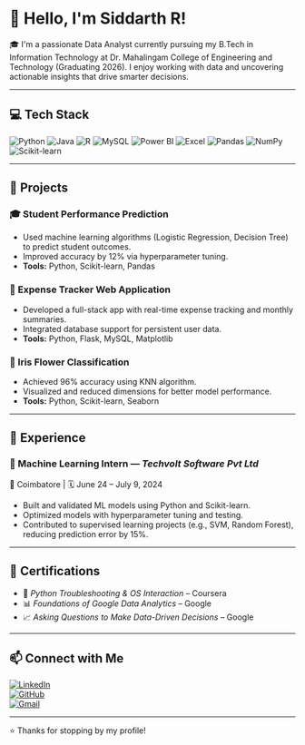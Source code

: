 # 👋 Hello, I'm Siddarth R!

🎓 I'm a passionate Data Analyst currently pursuing my B.Tech in Information Technology at Dr. Mahalingam College of Engineering and Technology (Graduating 2026). I enjoy working with data and uncovering actionable insights that drive smarter decisions.

---

## 💻 Tech Stack

![Python](https://img.shields.io/badge/-Python-3776AB?logo=python&logoColor=white)
![Java](https://img.shields.io/badge/-Java-007396?logo=java&logoColor=white)
![R](https://img.shields.io/badge/-R-276DC3?logo=r&logoColor=white)
![MySQL](https://img.shields.io/badge/-MySQL-4479A1?logo=mysql&logoColor=white)
![Power BI](https://img.shields.io/badge/-Power%20BI-F2C811?logo=powerbi&logoColor=black)
![Excel](https://img.shields.io/badge/-Excel-217346?logo=microsoft-excel&logoColor=white)
![Pandas](https://img.shields.io/badge/-Pandas-150458?logo=pandas&logoColor=white)
![NumPy](https://img.shields.io/badge/-NumPy-013243?logo=numpy&logoColor=white)
![Scikit-learn](https://img.shields.io/badge/-Scikit--learn-F7931E?logo=scikitlearn&logoColor=white)

---

## 📂 Projects

### 🎓 Student Performance Prediction
- Used machine learning algorithms (Logistic Regression, Decision Tree) to predict student outcomes.
- Improved accuracy by 12% via hyperparameter tuning.
- **Tools:** Python, Scikit-learn, Pandas

### 💸 Expense Tracker Web Application
- Developed a full-stack app with real-time expense tracking and monthly summaries.
- Integrated database support for persistent user data.
- **Tools:** Python, Flask, MySQL, Matplotlib

### 🌸 Iris Flower Classification
- Achieved 96% accuracy using KNN algorithm.
- Visualized and reduced dimensions for better model performance.
- **Tools:** Python, Scikit-learn, Seaborn

---

## 💼 Experience

### 🧠 Machine Learning Intern — *Techvolt Software Pvt Ltd*
📍 Coimbatore | 🗓️ June 24 – July 9, 2024  
- Built and validated ML models using Python and Scikit-learn.
- Optimized models with hyperparameter tuning and testing.
- Contributed to supervised learning projects (e.g., SVM, Random Forest), reducing prediction error by 15%.

---

## 📜 Certifications

- 🐍 *Python Troubleshooting & OS Interaction* – Coursera  
- 📊 *Foundations of Google Data Analytics* – Google  
- 📈 *Asking Questions to Make Data-Driven Decisions* – Google

---

## 📫 Connect with Me

[![LinkedIn](https://img.shields.io/badge/-LinkedIn-0A66C2?logo=linkedin&logoColor=white)](https://www.linkedin.com/in/siddarth-r-26013b219)  
[![GitHub](https://img.shields.io/badge/-GitHub-181717?logo=github&logoColor=white)](https://github.com/SIDDARTHDR)  
[![Gmail](https://img.shields.io/badge/-siddarthchitty14@gmail.com-D14836?logo=gmail&logoColor=white)](mailto:siddarthchitty14@gmail.com)

---

⭐️ Thanks for stopping by my profile!
